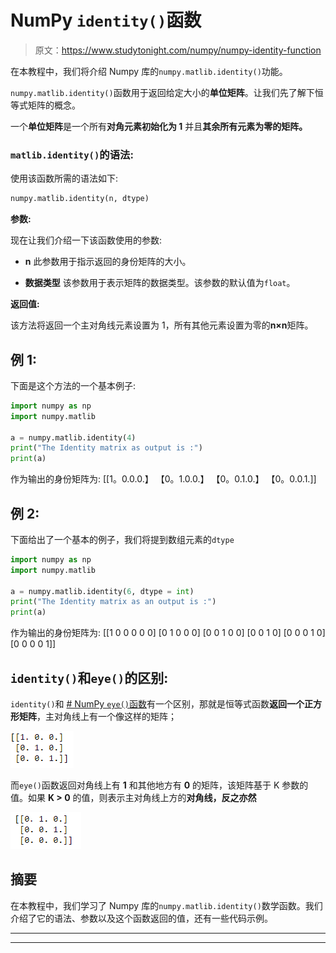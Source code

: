 # NumPy `identity()`函数

> 原文：<https://www.studytonight.com/numpy/numpy-identity-function>

在本教程中，我们将介绍 Numpy 库的`numpy.matlib.identity()`功能。

`numpy.matlib.identity()`函数用于返回给定大小的**单位矩阵**。让我们先了解下恒等式矩阵的概念。

一个**单位矩阵**是一个所有**对角元素初始化为 1** 并且**其余所有元素为零的矩阵。**

### `matlib.identity()`的语法:

使用该函数所需的语法如下:

```py
numpy.matlib.identity(n, dtype)
```

**参数:**

现在让我们介绍一下该函数使用的参数:

*   **n**
    此参数用于指示返回的身份矩阵的大小。

*   **数据类型**
    该参数用于表示矩阵的数据类型。该参数的默认值为`float`。

**返回值:**

该方法将返回一个主对角线元素设置为 1，所有其他元素设置为零的**n×n**矩阵。

## 例 1:

下面是这个方法的一个基本例子:

```py
import numpy as np  
import numpy.matlib  

a = numpy.matlib.identity(4)
print("The Identity matrix as output is :")
print(a)
```

作为输出的身份矩阵为:
[[1。0.0.0.】
【0。1.0.0.】
【0。0.1.0.】
【0。0.0.1.]]

## 例 2:

下面给出了一个基本的例子，我们将提到数组元素的`dtype`

```py
import numpy as np  
import numpy.matlib  

a = numpy.matlib.identity(6, dtype = int)
print("The Identity matrix as an output is :")
print(a)
```

作为输出的身份矩阵为:
[[1 0 0 0 0 0]
[0 1 0 0 0]
[0 0 1 0 0]
[0 0 1 0]
[0 0 0 1 0]
[0 0 0 0 1]]

## `identity()`和`eye()`的区别:

`identity()`和 [# NumPy `eye()`函数](https://www.studytonight.com/numpy/numpy-eye-function)有一个区别，那就是恒等式函数**返回一个正方形矩阵**，主对角线上有一个像这样的矩阵；

![](img/7afe552345e5fdce0083b2cc691d33db.png)

而`eye()`函数返回对角线上有 **1** 和其他地方有 **0** 的矩阵，该矩阵基于 K 参数的值。如果 **K > 0** 的值，则表示主对角线上方的**对角线，反之亦然**

![](img/2abc4657162d465b689499d4bad5a279.png)

## 摘要

在本教程中，我们学习了 Numpy 库的`numpy.matlib.identity()`数学函数。我们介绍了它的语法、参数以及这个函数返回的值，还有一些代码示例。

* * *

* * *
